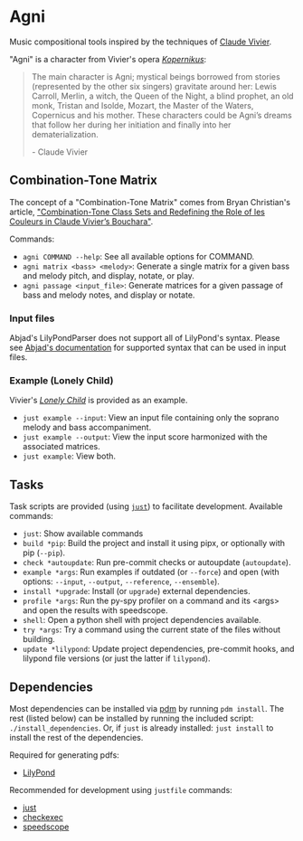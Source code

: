 # Agni

Music compositional tools inspired by the techniques of [Claude Vivier](https://www.boosey.com/composer/Claude+Vivier "Claude Vivier").

"Agni" is a character from Vivier's opera [_Kopernikus_](https://www.boosey.com/cr/music/Claude-Vivier-Kopernikus/47743 "Kopernikus"):

> The main character is Agni; mystical beings borrowed from stories (represented
> by the other six singers) gravitate around her: Lewis Carroll, Merlin, a witch,
> the Queen of the Night, a blind prophet, an old monk, Tristan and Isolde,
> Mozart, the Master of the Waters, Copernicus and his mother. These characters
> could be Agni’s dreams that follow her during her initiation and finally into
> her dematerialization.
>
> \- Claude Vivier

## Combination-Tone Matrix

The concept of a "Combination-Tone Matrix" comes from Bryan Christian's article,
["Combination-Tone Class Sets and Redefining the Role of les Couleurs in Claude Vivier’s Bouchara"](https://mtosmt.org/issues/mto.14.20.2/mto.14.20.2.christian.html).

Commands:

- `agni COMMAND --help`: See all available options for COMMAND.
- `agni matrix <bass> <melody>`: Generate a single matrix for a given bass and
  melody pitch, and display, notate, or play.
- `agni passage <input_file>`: Generate matrices for a given passage of bass and
  melody notes, and display or notate.

### Input files

Abjad's LilyPondParser does not support all of LilyPond's syntax. Please see [Abjad's
documentation](https://abjad.github.io/api/abjad/parsers/parser.html#abjad.parsers.parser.LilyPondParser) for supported syntax that can be used in input files.

### Example (Lonely Child)

Vivier's [_Lonely Child_](https://www.boosey.com/cr/music/Claude-Vivier-Lonely-Child/47752 "Lonely Child") is provided as an example.

- `just example --input`: View an input file containing only the soprano melody
  and bass accompaniment.
- `just example --output`: View the input score harmonized with the associated
  matrices.
- `just example`: View both.

## Tasks

Task scripts are provided (using [`just`](https://just.systems/man/en/ "just"))
to facilitate development. Available commands:

- `just`: Show available commands
- `build *pip`: Build the project and install it using pipx, or optionally with
  pip (`--pip`).
- `check *autoupdate`: Run pre-commit checks or autoupdate (`autoupdate`).
- `example *args`: Run examples if outdated (or `--force`) and open (with
  options: `--input`, `--output`, `--reference`, `--ensemble`).
- `install *upgrade`: Install (or `upgrade`) external dependencies.
- `profile *args`: Run the py-spy profiler on a command and its \<args\> and
  open the results with speedscope.
- `shell`: Open a python shell with project dependencies available.
- `try *args`: Try a command using the current state of the files without
  building.
- `update *lilypond`: Update project dependencies, pre-commit hooks, and
  lilypond file versions (or just the latter if `lilypond`).

## Dependencies

Most dependencies can be installed via [pdm](https://pdm.fming.dev/latest/) by
running `pdm install`. The rest (listed below) can be installed by running the
included script: `./install_dependencies`. Or, if `just` is already installed:
`just install` to install the rest of the dependencies.

Required for generating pdfs:

- [LilyPond](https://lilypond.org/ "lilypond")

Recommended for development using `justfile` commands:

- [just](https://just.systems/man/en/ "just")
- [checkexec](https://github.com/kurtbuilds/checkexec "checkexec")
- [speedscope](https://github.com/jlfwong/speedscope "speedscope")
